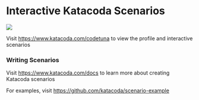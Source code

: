 # Interactive Katacoda Scenarios

[![](http://shields.katacoda.com/katacoda/codetuna/count.svg)](https://www.katacoda.com/codetuna "Get your profile on Katacoda.com")

Visit https://www.katacoda.com/codetuna to view the profile and interactive scenarios

### Writing Scenarios
Visit https://www.katacoda.com/docs to learn more about creating Katacoda scenarios

For examples, visit https://github.com/katacoda/scenario-example
